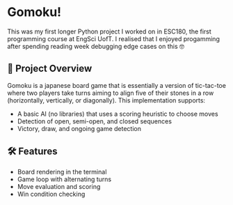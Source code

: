 # Gomoku!

This was my first longer Python project I worked on in ESC180, the first programming course at EngSci UofT. I realised that I enjoyed progamming after spending reading week debugging edge cases on this 🤓

## 🧠 Project Overview
Gomoku is a japanese board game that is essentially a version of tic-tac-toe where two players take turns aiming to align five of their stones in a row (horizontally, vertically, or diagonally). This implementation supports:
- A basic AI (no libraries) that uses a scoring heuristic to choose moves
- Detection of open, semi-open, and closed sequences
- Victory, draw, and ongoing game detection
## 🛠 Features
- Board rendering in the terminal
- Game loop with alternating turns
- Move evaluation and scoring
- Win condition checking
